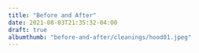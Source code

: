```yaml
---
title: "Before and After"
date: 2021-08-03T21:35:32-04:00
draft: true
albumthumb: "before-and-after/cleanings/hood01.jpeg"
---
```


